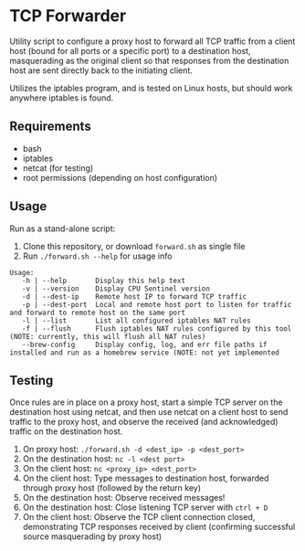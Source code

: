 # TCP Forwarder
Utility script to configure a proxy host to forward all TCP traffic from a client host (bound for
all ports or a specific port) to a destination host, masquerading as the original client so that
responses from the destination host are sent directly back to the initiating client.

Utilizes the iptables program, and is tested on Linux hosts, but should work anywhere iptables is
found.

## Requirements
* bash
* iptables
* netcat (for testing)
* root permissions (depending on host configuration)


## Usage
Run as a stand-alone script:
1. Clone this repository, or download `forward.sh` as single file
2. Run `./forward.sh --help` for usage info

```
Usage:
   -h | --help       Display this help text
   -v | --version    Display CPU Sentinel version
   -d | --dest-ip    Remote host IP to forward TCP traffic
   -p | --dest-port  Local and remote host port to listen for traffic and forward to remote host on the same port
   -l | --list       List all configured iptables NAT rules
   -f | --flush      Flush iptables NAT rules configured by this tool (NOTE: currently, this will flush all NAT rules)
   --brew-config     Display config, log, and err file paths if installed and run as a homebrew service (NOTE: not yet implemented
```

## Testing
Once rules are in place on a proxy host, start a simple TCP server on the destination host using
netcat, and then use netcat on a client host to send traffic to the proxy host, and observe the
received (and acknowledged) traffic on the destination host.

1. On proxy host: `./forward.sh -d <dest_ip> -p <dest_port>`
2. On the destination host: `nc -l <dest port>`
3. On the client host: `nc <proxy_ip> <dest_port>`
4. On the client host: Type messages to destination host, forwarded through proxy host (followed by the return key)
5. On the destination host: Observe received messages!
6. On the destination host: Close listening TCP server with `ctrl + D`
7. On the client host: Observe the TCP client connection closed, demonstrating TCP responses received
   by client (confirming successful source masquerading by proxy host)

